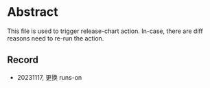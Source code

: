 # Abstract

This file is used to trigger release-chart action. In-case, there are diff reasons need to re-run the action.


## Record

- 20231117, 更换 runs-on
